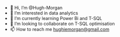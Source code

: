 - 👋 Hi, I’m @Hugh-Morgan
- 👀 I’m interested in data analytics
- 🌱 I’m currently learning Power Bi and T-SQL
- 💞️ I’m looking to collaborate on T-SQL optimisation
- 📫 How to reach me hughiemorgan@gmail.com

<!---
Hugh-Morgan/Hugh-Morgan is a ✨ special ✨ repository because its `README.md` (this file) appears on your GitHub profile.
You can click the Preview link to take a look at your changes.
--->
